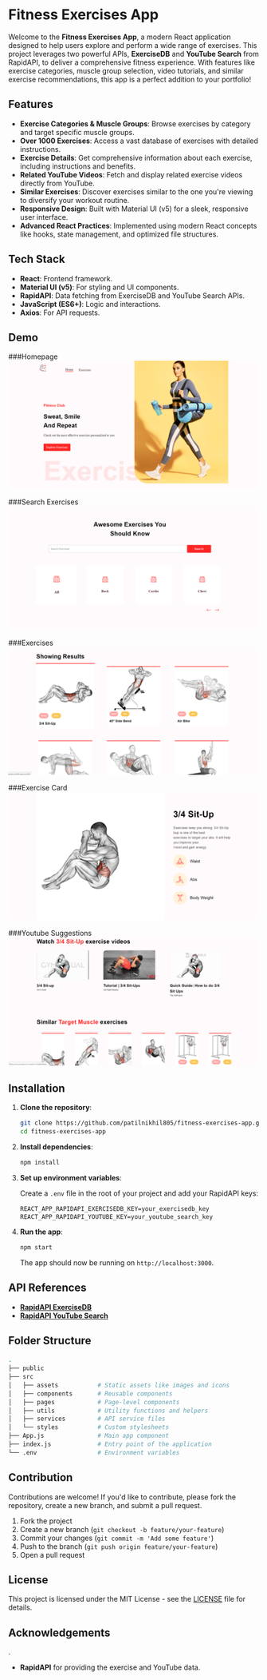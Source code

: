 
# Fitness Exercises App

Welcome to the **Fitness Exercises App**, a modern React application designed to help users explore and perform a wide range of exercises. This project leverages two powerful APIs, **ExerciseDB** and **YouTube Search** from RapidAPI, to deliver a comprehensive fitness experience. With features like exercise categories, muscle group selection, video tutorials, and similar exercise recommendations, this app is a perfect addition to your portfolio!



## Features

- **Exercise Categories & Muscle Groups**: Browse exercises by category and target specific muscle groups.
- **Over 1000 Exercises**: Access a vast database of exercises with detailed instructions.
- **Exercise Details**: Get comprehensive information about each exercise, including instructions and benefits.
- **Related YouTube Videos**: Fetch and display related exercise videos directly from YouTube.
- **Similar Exercises**: Discover exercises similar to the one you're viewing to diversify your workout routine.
- **Responsive Design**: Built with Material UI (v5) for a sleek, responsive user interface.
- **Advanced React Practices**: Implemented using modern React concepts like hooks, state management, and optimized file structures.

## Tech Stack

- **React**: Frontend framework.
- **Material UI (v5)**: For styling and UI components.
- **RapidAPI**: Data fetching from ExerciseDB and YouTube Search APIs.
- **JavaScript (ES6+)**: Logic and interactions.
- **Axios**: For API requests.

## Demo

###Homepage
![Home](public/1.png)

###Search Exercises
![Home](public/2.png)

###Exercises 
![Home](public/3.png)

###Exercise Card
![Home](public/4.png)

###Youtube Suggestions
![Home](public/5.png)


## Installation

1. **Clone the repository**:

   ```bash
   git clone https://github.com/patilnikhil805/fitness-exercises-app.git
   cd fitness-exercises-app
   ```

2. **Install dependencies**:

   ```bash
   npm install
   ```

3. **Set up environment variables**:

   Create a `.env` file in the root of your project and add your RapidAPI keys:

   ```env
   REACT_APP_RAPIDAPI_EXERCISEDB_KEY=your_exercisedb_key
   REACT_APP_RAPIDAPI_YOUTUBE_KEY=your_youtube_search_key
   ```

4. **Run the app**:

   ```bash
   npm start
   ```

   The app should now be running on `http://localhost:3000`.

## API References

- **[RapidAPI ExerciseDB](https://rapidapi.com/justin-WFnsXH_t6/api/exercisedb/)**
- **[RapidAPI YouTube Search](https://rapidapi.com/h0p3rwe/api/youtube-search-and-download/)**

## Folder Structure

```bash
.
├── public
├── src
│   ├── assets           # Static assets like images and icons
│   ├── components       # Reusable components
│   ├── pages            # Page-level components
│   ├── utils            # Utility functions and helpers
│   ├── services         # API service files
│   └── styles           # Custom stylesheets
├── App.js               # Main app component
├── index.js             # Entry point of the application
└── .env                 # Environment variables
```

## Contribution

Contributions are welcome! If you'd like to contribute, please fork the repository, create a new branch, and submit a pull request.

1. Fork the project
2. Create a new branch (`git checkout -b feature/your-feature`)
3. Commit your changes (`git commit -m 'Add some feature'`)
4. Push to the branch (`git push origin feature/your-feature`)
5. Open a pull request

## License

This project is licensed under the MIT License - see the [LICENSE](LICENSE) file for details.

## Acknowledgements
.
- **RapidAPI** for providing the exercise and YouTube data.
